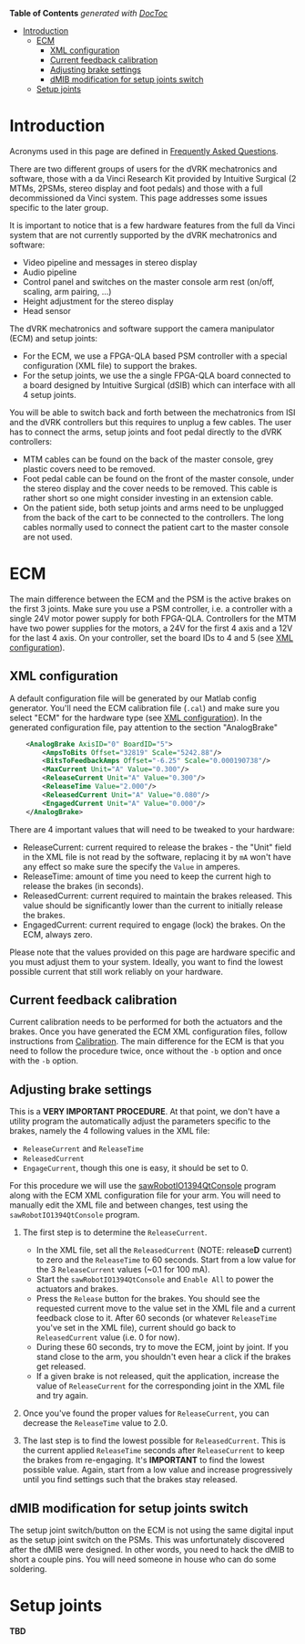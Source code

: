 <!-- START doctoc generated TOC please keep comment here to allow auto update -->
<!-- DON'T EDIT THIS SECTION, INSTEAD RE-RUN doctoc TO UPDATE -->
**Table of Contents**  *generated with [DocToc](http://doctoc.herokuapp.com/)*

- [Introduction](#introduction)
  - [ECM](#ecm)
    - [XML configuration](#xml-configuration)
    - [Current feedback calibration](#current-feedback-calibration)
    - [Adjusting brake settings](#adjusting-brake-settings)
    - [dMIB modification for setup joints switch](#dmib-modification-for-setup-joints-switch)
  - [Setup joints](#setup-joints)

<!-- END doctoc generated TOC please keep comment here to allow auto update -->

# Introduction

Acronyms used in this page are defined in [Frequently Asked Questions](/jhu-dvrk/sawIntuitiveResearchKit/wiki/FAQ).

There are two different groups of users for the dVRK mechatronics and software, those with a da Vinci Research Kit provided by Intuitive Surgical (2 MTMs, 2PSMs, stereo display and foot pedals) and those with a full decommissioned da Vinci system.  This page addresses some issues specific to the later group.

It is important to notice that is a few hardware features from the full da Vinci system that are not currently supported by the dVRK mechatronics and software:
* Video pipeline and messages in stereo display
* Audio pipeline
* Control panel and switches on the master console arm rest (on/off, scaling, arm pairing, ...)
* Height adjustment for the stereo display
* Head sensor

The dVRK mechatronics and software support the camera manipulator (ECM) and setup joints:
* For the ECM, we use a FPGA-QLA based PSM controller with a special configuration (XML file) to support the brakes.
* For the setup joints, we use the a single FPGA-QLA board connected to a board designed by Intuitive Surgical (dSIB) which can interface with all 4 setup joints.
 
You will be able to switch back and forth between the mechatronics from ISI and the dVRK controllers but this requires to unplug a few cables.  The user has to connect the arms, setup joints and foot pedal directly to the dVRK controllers:
* MTM cables can be found on the back of the master console, grey plastic covers need to be removed.
* Foot pedal cable can be found on the front of the master console, under the stereo display and the cover needs to be removed.  This cable is rather short so one might consider investing in an extension cable.
* On the patient side, both setup joints and arms need to be unplugged from the back of the cart to be connected to the controllers.  The long cables normally used to connect the patient cart to the master console are not used.

# ECM

The main difference between the ECM and the PSM is the active brakes on the first 3 joints.  Make sure you use a PSM controller, i.e. a controller with a single 24V motor power supply for both FPGA-QLA.  Controllers for the MTM have two power supplies for the motors, a 24V for the first 4 axis and a 12V for the last 4 axis.  On your controller, set the board IDs to 4 and 5 (see [XML configuration](/jhu-dvrk/sawIntuitiveResearchKit/wiki/XMLConfig)).

## XML configuration

A default configuration file will be generated by our Matlab config generator.  You'll need the ECM calibration file (`.cal`) and make sure you select "ECM" for the hardware type (see [XML configuration](/jhu-dvrk/sawIntuitiveResearchKit/wiki/XMLConfig)).  In the generated configuration file, pay attention to the section "AnalogBrake"
```xml
    <AnalogBrake AxisID="0" BoardID="5">
        <AmpsToBits Offset="32819" Scale="5242.88"/>
        <BitsToFeedbackAmps Offset="-6.25" Scale="0.000190738"/>
        <MaxCurrent Unit="A" Value="0.300"/>
        <ReleaseCurrent Unit="A" Value="0.300"/>
        <ReleaseTime Value="2.000"/>
        <ReleasedCurrent Unit="A" Value="0.080"/>
        <EngagedCurrent Unit="A" Value="0.000"/>
    </AnalogBrake>
```
There are 4 important values that will need to be tweaked to your hardware:
* ReleaseCurrent: current required to release the brakes - the "Unit" field in the XML file is not read by the software, replacing it by `mA` won't have any effect so make sure the specify the `Value` in amperes.
* ReleaseTime: amount of time you need to keep the current high to release the brakes (in seconds).
* ReleasedCurrent: current required to maintain the brakes released.  This value should be significantly lower than the current to initially release the brakes.
* EngagedCurrent: current required to engage (lock) the brakes.  On the ECM, always zero.

Please note that the values provided on this page are hardware specific and you must adjust them to your system.  Ideally, you want to find the lowest possible current that still work reliably on your hardware.

## Current feedback calibration

Current calibration needs to be performed for both the actuators and the brakes.  Once you have generated the ECM XML configuration files, follow instructions from [Calibration](/jhu-dvrk/sawIntuitiveResearchKit/wiki/Calibration).  The main difference for the ECM is that you need to follow the procedure twice, once without the `-b` option and once with the `-b` option.

## Adjusting brake settings

This is a **VERY IMPORTANT PROCEDURE**.  At that point, we don't have a utility program the automatically adjust the parameters specific to the brakes, namely the 4 following values in the XML file:
* `ReleaseCurrent` and `ReleaseTime`
* `ReleasedCurrent`
* `EngageCurrent`, though this one is easy, it should be set to 0.

For this procedure we will use the [sawRobotIO1394QtConsole](/jhu-dvrk/sawIntuitiveResearchKit/wiki/Examples#2-sawrobotio1394qtconsole) program along with the ECM XML configuration file for your arm.  You will need to manually edit the XML file and between changes, test using the `sawRobotIO1394QtConsole` program.

1. The first step is to determine the `ReleaseCurrent`.
   * In the XML file, set all the `ReleasedCurrent` (NOTE: release**D** current) to zero and the `ReleaseTime` to 60 seconds.  Start from a low value for the 3 `ReleaseCurrent` values (~0.1 for 100 mA).
   * Start the `sawRobotIO1394QtConsole` and `Enable All` to power the actuators and brakes.
   * Press the `Release` button for the brakes.  You should see the requested current move to the value set in the XML file and a current feedback close to it.  After 60 seconds (or whatever `ReleaseTime` you've set in the XML file), current should go back to `ReleasedCurrent` value (i.e. 0 for now).
   * During these 60 seconds, try to move the ECM, joint by joint.  If you stand close to the arm, you shouldn't even hear a click if the brakes get released.
   * If a given brake is not released, quit the application, increase the value of `ReleaseCurrent` for the corresponding joint in the XML file and try again.

2. Once you've found the proper values for `ReleaseCurrent`, you can decrease the `ReleaseTime` value to 2.0.

3. The last step is to find the lowest possible for `ReleasedCurrent`.  This is the current applied `ReleaseTime` seconds after `ReleaseCurrent` to keep the brakes from re-engaging.  It's **IMPORTANT** to find the lowest possible value.  Again, start from a low value and increase progressively until you find settings such that the brakes stay released.
 
## dMIB modification for setup joints switch

The setup joint switch/button on the ECM is not using the same digital input as the setup joint switch on the PSMs.  This was unfortunately discovered after the dMIB were designed.  In other words, you need to hack the dMIB to short a couple pins.  You will need someone in house who can do some soldering.
 
# Setup joints

**TBD**
